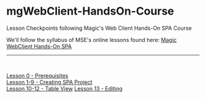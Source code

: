 # mgWebClient-HandsOn-Course
Lesson Checkpoints following Magic's Web Client Hands-On SPA Course

We'll follow the syllabus of MSE's online lessons found here: <a href="https://webclient.magicsoftware.com/" target="_blank">Magic WebClient Hands-On SPA</a>

---
<br/>

[Lesson 0 - Prerequisites](/L00-Prerequisites/)<br/>
[Lesson 1-9 - Creating SPA Project](/L01-L09-Creating-SPA-Project/)<br/>
[Lesson 10-12 - Table View](/L10-L12-Table-View/)
[Lesson 13 - Editing](/L13-L15-Editing/)